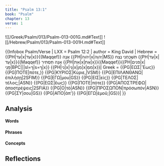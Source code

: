 ```yaml
---
title: "Psalm 13:1"
book: "Psalm"
chapter: 13
verse: 1
---
```

![[/Greek/Psalm/013/Psalm-013-001G.md#Text]]
![[/Hebrew/Psalm/013/Psalm-013-001H.md#Text]]

{{Infobox Psalm/Verse |
  LXX = Psalm 12:2 |
  author = King David |
  Hebrew = {{PH|עַד|x|עַד|x}}{{Maqqef}}
אָנָה
{{PH|יהוה|x|יְהוָה|MS}}
תִּשְׁכָּחֵנִי
נֶצַח
{{PH|עַד|x|עַד|x}}{{Maqqef}}
אָנָה
תַּסְתִּיר
{{PH|אֵת|x|אֶת|x}}{{Maqqef}}{{PH|פנים|x|פָּנֶי|BPC|||sl=ךָ|s=ךָ|x}} {{PH|ני|x|נִּי|x|מִן|x|מִמֶּ|x}}׃|
  Greek = {{PG|ΕΩΣ|Ἕως}} {{PG|ΠΟΤΕ|πότε,}} {{PG|ΚΥΡΙΟΣ|Κύριε,|VSM}} {{PG|ΕΠΙΛΑΝΘΑΝΩ|ἐπιλήσῃ|2SFIM}} {{PG|ΕΓΩ|μου|GS}} {{PG|ΕΙΣ|εἰς}} {{PG|ΤΕΛΟΣ|τέλος;|ASN}} {{PG|ΕΩΣ|ἕως}} {{PG|ΠΟΤΕ|πότε}} {{PG|ΑΠΟΣΤΡΕΦΩ|ἀποστρέψεις|2SFIA}} {{PG|Ο|τὸ|ASN}} {{PG|ΠΡΟΣΩΠΟΝ|πρόσωπόν|ASN}} {{PG|ΣΥ|σου|GS}} {{PG|ΑΠΟ|ἀπ'}} {{PG|ΕΓΩ|ἐμοῦ;|GS}}|
}}

## Analysis

#### Words

#### Phrases

#### Concepts

## Reflections
